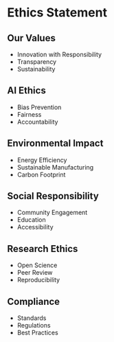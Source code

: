 # Ethics Statement

## Our Values
- Innovation with Responsibility
- Transparency
- Sustainability

## AI Ethics
- Bias Prevention
- Fairness
- Accountability

## Environmental Impact
- Energy Efficiency
- Sustainable Manufacturing
- Carbon Footprint

## Social Responsibility
- Community Engagement
- Education
- Accessibility

## Research Ethics
- Open Science
- Peer Review
- Reproducibility

## Compliance
- Standards
- Regulations
- Best Practices 